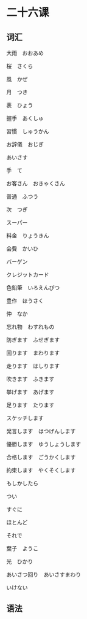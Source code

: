 <script type="text/javascript" src="http://cdn.mathjax.org/mathjax/latest/MathJax.js?config=TeX-AMS-MML_HTMLorMML">
</script>

<script type="text/x-mathjax-config">
    MathJax.Hub.Config({ tex2jax: {inlineMath: [['$', '$']]}, messageStyle: "none" });
</script>

# 二十六课
## 词汇
大雨　おおあめ

桜　さくら

風　かぜ

月　つき

表　ひょう

握手　あくしゅ

習慣　しゅうかん

お辞儀　おじぎ

あいさす

手　て

お客さん　おきゃくさん

普通　ふつう

次　つぎ

スーパー

料金　りょうきん

会費　かいひ

バーゲン

クレジットカード

色鉛筆　いろえんぴつ

豊作　ほうさく

仲　なか

忘れ物　わすれもの

防ぎます　ふせぎます

回ります　まわります

走ります　はしります

吹きます　ふきます

挙げます　あげます

足ります　たります

スケッチします

発言します　はつげんします

優勝します　ゆうしょうします

合格します　ごうかくします

約束します　やくそくします

もしかしたら

つい

すぐに

ほとんど

それで

葉子　ようこ

光　ひかり

あいさつ回り　あいさすまわり

いけない
## 语法